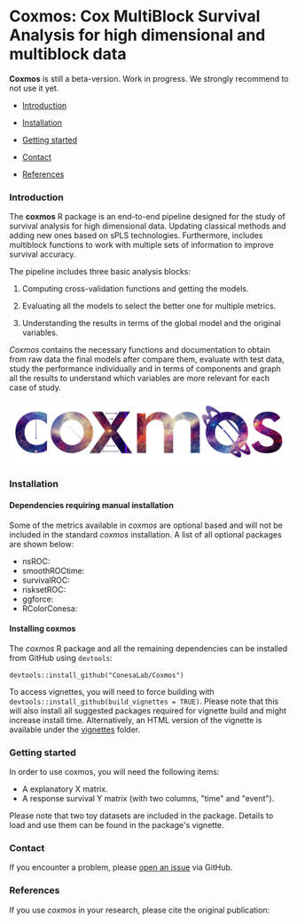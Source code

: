 # Coxmos: Cox MultiBlock Survival Analysis for high dimensional and multiblock data

**Coxmos** is still a beta-version. Work in progress. We strongly recommend to not use it yet.

* [Introduction](https://github.com/ConesaLab/Coxmos/edit/master/README.md#introduction)

* [Installation](https://github.com/ConesaLab/Coxmos/edit/master/README.md#installation)

* [Getting started](https://github.com/ConesaLab/Coxmos/edit/master/README.md#getting-started)

* [Contact](https://github.com/ConesaLab/Coxmos/edit/master/README.md#contact)

* [References](https://github.com/ConesaLab/Coxmos/edit/master/README.md#references)


### Introduction
The **coxmos** R package is an end-to-end pipeline designed for the study of survival analysis for 
high dimensional data. Updating classical methods and adding new ones based on sPLS technologies. 
Furthermore, includes multiblock functions to work with multiple sets of information to improve 
survival accuracy. 

The pipeline includes three basic analysis blocks:

1. Computing cross-validation functions and getting the models. 

2. Evaluating all the models to select the better one for multiple metrics.

3. Understanding the results in terms of the global model and the original variables.

*Coxmos* contains the necessary functions and documentation to obtain from raw data the final models
after compare them, evaluate with test data, study the performance individually and in terms of 
components and graph all the results to understand which variables are more relevant for each case 
of study.

![](images/logo.png)

### Installation

#### Dependencies requiring manual installation

Some of the metrics available in *coxmos* are optional based and will not be included in the 
standard *coxmos* installation. A list of all optional packages are shown below:

* nsROC:
* smoothROCtime:
* survivalROC:
* risksetROC:
* ggforce:
* RColorConesa:

#### Installing coxmos

The *coxmos* R package and all the remaining dependencies can be installed 
from GitHub using `devtools`:

```
devtools::install_github("ConesaLab/Coxmos")
```

To access vignettes, you will need to force building with
`devtools::install_github(build_vignettes = TRUE)`. Please note that this will
also install all suggested packages required for vignette build and might 
increase install time. Alternatively, an HTML version of the vignette is
available under the [vignettes](https://github.com/ConesaLab/Coxmos/tree/master/vignettes)
folder.


### Getting started

In order to use coxmos, you will need the following items:

- A explanatory X matrix.
- A response survival Y matrix (with two columns, "time" and "event").

Please note that two toy datasets are included in the package. Details to load and use them can be 
found in the package's vignette.


### Contact
If you encounter a problem, please 
[open an issue](https://github.com/ConesaLab/Coxmos/issues) via GitHub.

  
### References
If you use *coxmos* in your research, please cite the original publication:

